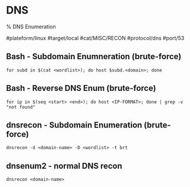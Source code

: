 # DNS

% DNS Enumeration

#plateform/linux #target/local #cat/MISC/RECON #protocol/dns #port/53

## Bash - Subdomain Enumneration (brute-force)

```
for subd in $(cat <wordlist>); do host $subd.<domain>; done
```

## Bash - Reverse DNS Enum (brute-force)

```
for ip in $(seq <start> <end>); do host <IP-FORMAT>; done | grep -v "not found"
```

## dnsrecon - Subdomain Enumeration (brute-force)

```
dnsrecon -d <domain-name> -D <wordlist> -t brt
```

## dnsenum2 - normal DNS recon

```
dnsrecon <domain-name>
```

